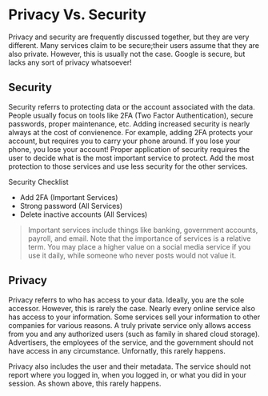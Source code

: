 # Privacy Vs. Security

Privacy and security are frequently discussed together, but they are very different. Many services claim to be secure;their users assume that they are also private. However, this is usually not the case. Google is secure, but lacks any sort of privacy whatsoever!

## Security

Security referrs to protecting data or the account associated with the data. People usually focus on tools like 2FA (Two Factor Authentication), secure passwords, proper maintenance, etc. Adding increased security is nearly always at the cost of convienence. For example, adding 2FA protects your account, but requires you to carry your phone around. If you lose your phone, you lose your account! Proper application of security requires the user to decide what is the most important service to protect. Add the most protection to those services and use less security for the other services.

Security Checklist
- Add 2FA (Important Services)
- Strong password (All Services)
- Delete inactive accounts (All Services)

> Important services include things like banking, government accounts, payroll, and email. Note that the importance of services is a relative term. You may place a higher value on a social media service if you use it daily, while someone who never posts would not value it.

## Privacy

Privacy referrs to who has access to your data. Ideally, you are the sole accessor. However, this is rarely the case. Nearly every online service also has access to your information. Some services sell your information to other companies for various reasons. A truly private service only allows access from you and any authorized users (such as family in shared cloud storage). Advertisers, the employees of the service, and the government should not have access in any circumstance. Unfornatly, this rarely happens.

Privacy also includes the user and their metadata. The service should not report where you logged in, when you logged in, or what you did in your session. As shown above, this rarely happens.